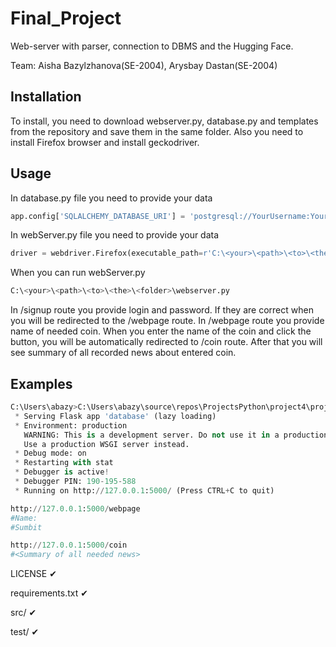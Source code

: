# Final_Project
Web-server with parser, connection to DBMS and the Hugging Face.

Team: Aisha Bazylzhanova(SE-2004), Arysbay Dastan(SE-2004) 

## Installation 

To install, you need to download webserver.py, database.py and templates from the repository and save them in the same folder. Also you need to install Firefox browser and install geckodriver. 

## Usage 

In database.py file you need to provide your data
   ```python
   app.config['SQLALCHEMY_DATABASE_URI'] = 'postgresql://YourUsername:YourPassword@localhost/NameOfYourDatabase'
   ```
In webServer.py file you need to provide your data 
   ```python
   driver = webdriver.Firefox(executable_path=r'C:\<your>\<path>\<to>\<the>\<geckodriver>\geckodriver.exe')
   ```

When you can run webServer.py
   ```python
   C:\<your>\<path>\<to>\<the>\<folder>\webserver.py
   ```
   
In /signup route you provide login and password. If they are correct when you will be redirected to the /webpage route. In /webpage route you provide name of needed coin. When you enter the name of the coin and click the button, you will be automatically redirected to /coin route.
 After that you will see summary of all recorded news about entered coin. 
  
   
## Examples 

```python
C:\Users\abazy>C:\Users\abazy\source\repos\ProjectsPython\project4\project\webserver.py
 * Serving Flask app 'database' (lazy loading)
 * Environment: production
   WARNING: This is a development server. Do not use it in a production deployment.
   Use a production WSGI server instead.
 * Debug mode: on
 * Restarting with stat
 * Debugger is active!
 * Debugger PIN: 190-195-588
 * Running on http://127.0.0.1:5000/ (Press CTRL+C to quit)
```
   
```python
http://127.0.0.1:5000/webpage
#Name:
#Sumbit
```
   
```python
http://127.0.0.1:5000/coin
#<Summary of all needed news>
```
LICENSE ✔

requirements.txt ✔

src/ ✔

test/ ✔
